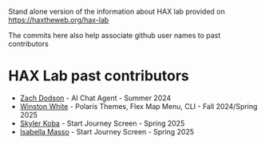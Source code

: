 Stand alone version of the information about HAX lab provided on https://haxtheweb.org/hax-lab

The commits here also help associate github user names to past contributors

# HAX Lab past contributors

- [Zach Dodson](https://github.com/zdodson21) - AI Chat Agent - Summer 2024
- [Winston White](https://github.com/winstonwumbo) - Polaris Themes, Flex Map Menu, CLI - Fall 2024/Spring 2025
- [Skyler Koba](https://github.com/SkylerKoba88) - Start Journey Screen - Spring 2025
- [Isabella Masso](https://github.com/izzabizz5) - Start Journey Screen - Spring 2025
